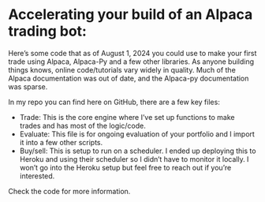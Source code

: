 # Accelerating your build of an Alpaca trading bot:

Here’s some code that as of August 1, 2024 you could use to make your first trade using Alpaca, Alpaca-Py and a few other libraries. As anyone building things knows, online code/tutorials vary widely in quality. Much of the Alpaca documentation was out of date, and the Alpaca-py documentation was sparse.  

In my repo you can find here on GitHub, there are a few key files:

* Trade: This is the core engine where I’ve set up functions to make trades and has most of the logic/code.
* Evaluate: This file is for ongoing evaluation of your portfolio and I import it into a few other scripts.
* Buy/sell: This is setup to run on a scheduler. I ended up deploying this to Heroku and using their scheduler so I didn’t have to monitor it locally. I won’t go into the Heroku setup but feel free to reach out if you’re interested.

Check the code for more information.